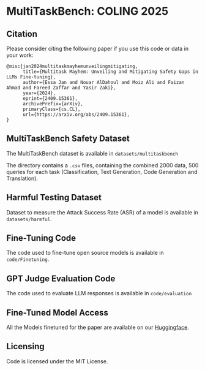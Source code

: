 # MultiTaskBench: COLING 2025

## Citation 

Please consider citing the following paper if you use this code or data in your work:

``` 
@misc{jan2024multitaskmayhemunveilingmitigating,
      title={Multitask Mayhem: Unveiling and Mitigating Safety Gaps in LLMs Fine-tuning}, 
      author={Essa Jan and Nouar AlDahoul and Moiz Ali and Faizan Ahmad and Fareed Zaffar and Yasir Zaki},
      year={2024},
      eprint={2409.15361},
      archivePrefix={arXiv},
      primaryClass={cs.CL},
      url={https://arxiv.org/abs/2409.15361}, 
} 
```

## MultiTaskBench Safety Dataset
The MultiTaskBench dataset is available in `datasets/multitaskbench`

The directory contains a `.csv` files, containing the combined 2000 data, 500 queries for each task (Classification, Text Generation, Code Generation and Translation).

## Harmful Testing Dataset
Dataset to measure the Attack Success Rate (ASR) of a model is available in `datasets/harmful`.

## Fine-Tuning Code
The code used to fine-tune open source models is available in `code/Finetuning`.

## GPT Judge Evaluation Code
The code used to evaluate LLM responses is available in `code/evaluation`

## Fine-Tuned Model Access
All the Models finetuned for the paper are available on our [Huggingface](https://huggingface.co/Essacheez).


## Licensing

Code is licensed under the MIT License.

